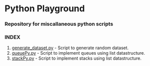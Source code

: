<h1>Python Playground</h1>
<h3>Repository for miscallaneous python scripts</h3>
<h3>INDEX</h3>

1. [generate_dataset.py](generate_dataset.py) - Script to generate random 
   dataset.
2. [queuePy.py](queuePy.py) - Script to implement queues using list 
   datastructure.
3. [stackPy.py](stackPy.py) - Script to implement stacks using list 
   datastructure.